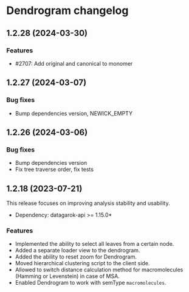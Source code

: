 # Dendrogram changelog

## 1.2.28 (2024-03-30)

### Features

* #2707: Add original and canonical to monomer

## 1.2.27 (2024-03-07)

### Bug fixes

* Bump dependencies version, NEWICK_EMPTY

## 1.2.26 (2024-03-06)

### Bug fixes

* Bump dependencies version
* Fix tree traverse order, fix tests

## 1.2.18 (2023-07-21)

This release focuses on improving analysis stability and usability.

* Dependency: datagarok-api >= 1.15.0*

### Features

* Implemented the ability to select all leaves from a certain node.
* Added a separate loader view to the dendrogram.
* Added the ability to reset zoom for Dendrogram.
* Moved hierarchical clustering script to the client side.
* Allowed to switch distance calculation method for macromolecules (Hamming or Levenstein) in case of MSA.
* Enabled Dendrogram to work with semType `macromolecules`.
